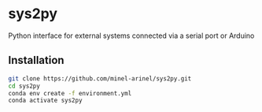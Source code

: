# sys2py
Python interface for external systems connected via a serial port or Arduino

## Installation
```bash
git clone https://github.com/minel-arinel/sys2py.git
cd sys2py
conda env create -f environment.yml
conda activate sys2py
```